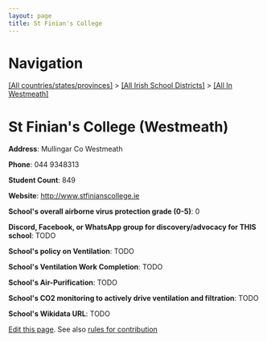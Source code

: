 ```yaml
---
layout: page
title: St Finian's College
---
```

# Navigation

[[All countries/states/provinces]](../../..) > [[All Irish School Districts]](../..) > [[All In Westmeath]](..)

# St Finian's College (Westmeath)

**Address**: Mullingar Co Westmeath

**Phone**: 044 9348313

**Student Count**: 849

**Website**: <http://www.stfinianscollege.ie>

**School's overall airborne virus protection grade (0-5)**: 0

**Discord, Facebook, or WhatsApp group for discovery/advocacy for THIS school**: TODO

**School's policy on Ventilation**: TODO

**School's Ventilation Work Completion**: TODO

**School's Air-Purification**: TODO

**School's CO2 monitoring to actively drive ventilation and filtration**: TODO

**School's Wikidata URL**: TODO


[Edit this page](https://github.com/ventilate-schools/Ireland/edit/main/./Westmeath/St_Finian's_College.md). See also [rules for contribution](../../../contribution-rules/)